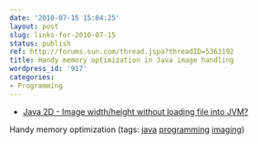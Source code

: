 ```yaml
---
date: '2010-07-15 15:04:25'
layout: post
slug: links-for-2010-07-15
status: publish
ref: http://forums.sun.com/thread.jspa?threadID=5363192
title: Handy memory optimization in Java image handling
wordpress_id: '917'
categories:
- Programming
---
```


  * [Java 2D - Image width/height without loading file into JVM?](http://forums.sun.com/thread.jspa?threadID=5363192)


Handy memory optimization (tags: [java](http://delicious.com/eob/java) [programming](http://delicious.com/eob/programming) [imaging](http://delicious.com/eob/imaging))



